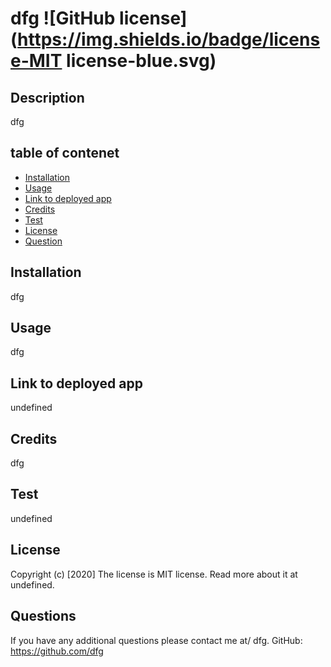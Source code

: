 # dfg ![GitHub license](https://img.shields.io/badge/license-MIT license-blue.svg)


  ## Description
  dfg


  ## table of contenet

  - [Installation](#installation)
  - [Usage](#usage)
  - [Link to deployed app](#link-to-deployed-app)
  - [Credits](#credits)
  - [Test](#test)
  - [License](#license)
  - [Question](#installation)
  
  
  ## Installation
  dfg
  
  
  ## Usage 
  dfg


  ## Link to deployed app
  undefined
  
  
  ## Credits
  dfg
  
  
  ## Test
  undefined
  
  
  ## License
  Copyright (c) [2020]
  The license is MIT license. 
  Read more about it at undefined.
  
  
  
  ## Questions
  If you have any additional questions please contact me at/
  dfg.
  GitHub: https://github.com/dfg
  